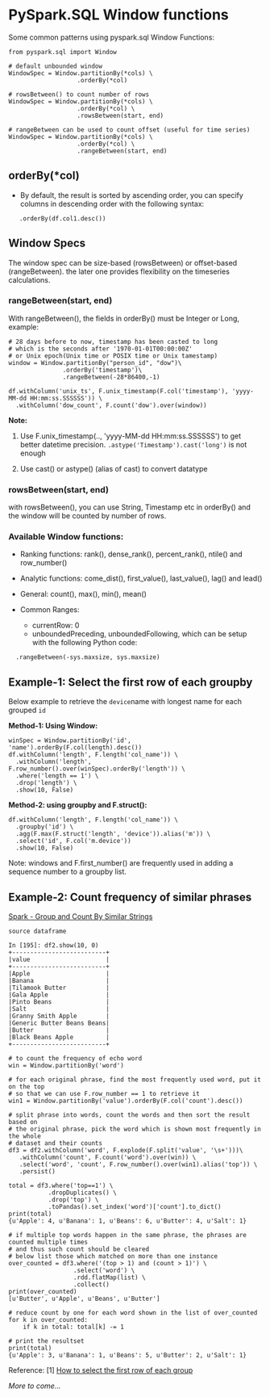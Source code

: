 # PySpark.SQL Window functions 

Some common patterns using pyspark.sql Window Functions:
```
from pyspark.sql import Window

# default unbounded window
WindowSpec = Window.partitionBy(*cols) \
                   .orderBy(*col)

# rowsBetween() to count number of rows
WindowSpec = Window.partitionBy(*cols) \
                   .orderBy(*col) \         
                   .rowsBetween(start, end)      
                   
# rangeBetween can be used to count offset (useful for time series)
WindowSpec = Window.partitionBy(*cols) \
                   .orderBy(*col) \         
                   .rangeBetween(start, end)
```

## orderBy(*col)

+ By default, the result is sorted by ascending order, you can specify columns in descending order
  with the following syntax:
```
   .orderBy(df.col1.desc())
```

## Window Specs

The window spec can be size-based (rowsBetween) or offset-based (rangeBetween). the later
one provides flexibility on the timeseries calculations.

### rangeBetween(start, end)

With rangeBetween(), the fields in orderBy() must be Integer or Long, example:
```
# 28 days before to now, timestamp has been casted to long 
# which is the seconds after '1970-01-01T00:00:00Z' 
# or Unix epoch(Unix time or POSIX time or Unix tamestamp)
window = Window.partitionBy("person_id", "dow")\
               .orderBy('timestamp')\
               .rangeBetween(-28*86400,-1)
               
df.withColumn('unix_ts', F.unix_timestamp(F.col('timestamp'), 'yyyy-MM-dd HH:mm:ss.SSSSSS')) \
  .withColumn('dow_count', F.count('dow').over(window))
```
**Note:**

  1. Use F.unix_timestamp(.., 'yyyy-MM-dd HH:mm:ss.SSSSSS') to get better datetime precision.
     `.astype('Timestamp').cast('long')` is not enough

  2. Use cast() or astype() (alias of cast) to convert datatype

### rowsBetween(start, end)
with rowsBetween(), you can use String, Timestamp etc in orderBy()
and the window will be counted by number of rows.

### Available Window functions:
  + Ranking functions: rank(), dense_rank(), percent_rank(), ntile() and row_number()
  + Analytic functions: come_dist(), first_value(), last_value(), lag() and lead()
  + General: count(), max(), min(), mean()

+ Common Ranges:
  + currentRow: 0
  + unboundedPreceding, unboundedFollowing, which can be setup with the following Python code:
```
  .rangeBetween(-sys.maxsize, sys.maxsize)
```

## Example-1: Select the first row of each groupby
Below example to retrieve the `device`name with longest name for each grouped `id`

**Method-1: Using Window:**

    winSpec = Window.partitionBy('id', 'name').orderBy(F.col(length).desc())
    df.withColumn('length', F.length('col_name')) \
      .withColumn('length', F.row_number().over(winSpec).orderBy('length')) \
      .where('length == 1') \
      .drop('length') \
      .show(10, False)
    
**Method-2: using groupby and F.struct():**

    df.withColumn('length', F.length('col_name')) \
      .groupby('id') \
      .agg(F.max(F.struct('length', 'device')).alias('m')) \
      .select('id', F.col('m.device'))
      .show(10, False)

Note: windows and F.first_number() are frequently used in adding a sequence number to a groupby list.


## Example-2: Count frequency of similar phrases
[Spark - Group and Count By Similar Strings](https://stackoverflow.com/questions/50802444/spark-group-and-count-by-similar-strings-scala-or-pyspark)

```
source dataframe

In [195]: df2.show(10, 0)
+--------------------------+
|value                     |
+--------------------------+
|Apple                     |
|Banana                    |
|Tilamook Butter           |
|Gala Apple                |
|Pinto Beans               |
|Salt                      |
|Granny Smith Apple        |
|Generic Butter Beans Beans|
|Butter                    |
|Black Beans Apple         |
+--------------------------+

# to count the frequency of echo word
win = Window.partitionBy('word')

# for each original phrase, find the most frequently used word, put it on the top
# so that we can use F.row_number == 1 to retrieve it
win1 = Window.partitionBy('value').orderBy(F.col('count').desc())

# split phrase into words, count the words and then sort the result based on
# the original phrase, pick the word which is shown most frequently in the whole
# dataset and their counts
df3 = df2.withColumn('word', F.explode(F.split('value', '\s+')))\
   .withColumn('count', F.count('word').over(win)) \
   .select('word', 'count', F.row_number().over(win1).alias('top')) \
   .persist()

total = df3.where('top==1') \
           .dropDuplicates() \
           .drop('top') \
           .toPandas().set_index('word')['count'].to_dict()
print(total)
{u'Apple': 4, u'Banana': 1, u'Beans': 6, u'Butter': 4, u'Salt': 1}

# if multiple top words happen in the same phrase, the phrases are counted multiple times
# and thus such count should be cleared
# below list those which matched on more than one instance
over_counted = df3.where('(top > 1) and (count > 1)') \
                  .select('word') \
                  .rdd.flatMap(list) \
                  .collect()
print(over_counted)
[u'Butter', u'Apple', u'Beans', u'Butter']

# reduce count by one for each word shown in the list of over_counted
for k in over_counted:
    if k in total: total[k] -= 1

# print the resultset
print(total)
{u'Apple': 3, u'Banana': 1, u'Beans': 5, u'Butter': 2, u'Salt': 1}
```

Reference:
[1] [How to select the first row of each group](https://stackoverflow.com/questions/33878370/how-to-select-the-first-row-of-each-group)

*More to come...*

